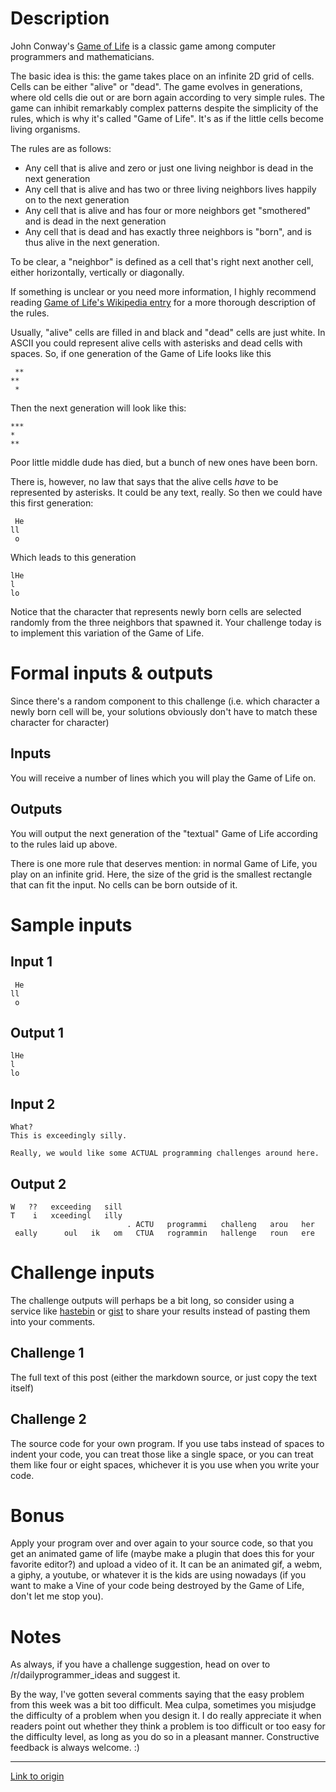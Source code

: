 # Description

John Conway's [Game of Life](https://en.wikipedia.org/wiki/Conway%27s_Game_of_Life) is a classic game among computer programmers and mathematicians. 

The basic idea is this: the game takes place on an infinite 2D grid of cells. Cells can be either "alive" or "dead". The game evolves in generations, where old cells die out or are born again according to very simple rules. The game can inhibit remarkably complex patterns despite the simplicity of the rules, which is why it's called "Game of Life". It's as if the little cells become living organisms. 

The rules are as follows: 

 * Any cell that is alive and zero or just one living neighbor is dead in the next generation
 * Any cell that is alive and has two or three living neighbors lives happily on to the next generation
 * Any cell that is alive and has four or more neighbors get "smothered" and is dead in the next generation
 * Any cell that is dead and has exactly three neighbors is "born", and is thus alive in the next generation. 

To be clear, a "neighbor" is defined as a cell that's right next another cell, either horizontally, vertically or diagonally.

If something is unclear or you need more information, I highly recommend reading [Game of Life's Wikipedia entry](https://en.wikipedia.org/wiki/Conway%27s_Game_of_Life) for a more thorough description of the rules. 

Usually, "alive" cells are filled in and black and "dead" cells are just white. In ASCII you could represent alive cells with asterisks and dead cells with spaces. So, if one generation of the Game of Life looks like this

     **
    **
     *

Then the next generation will look like this: 

    ***
    * 
    ** 

Poor little middle dude has died, but a bunch of new ones have been born. 

There is, however, no law that says that the alive cells *have* to be represented by asterisks. It could be any text, really. So then we could have this first generation: 

     He
    ll
     o

Which leads to this generation

    lHe
    l 
    lo

Notice that the character that represents newly born cells are selected randomly from the three neighbors that spawned it.
Your challenge today is to implement this variation of the Game of Life. 

# Formal inputs & outputs

Since there's a random component to this challenge (i.e. which character a newly born cell will be, your solutions obviously don't have to match these character for character)

## Inputs

You will receive a number of lines which you will play the Game of Life on.

## Outputs

You will output the next generation of the "textual" Game of Life according to the rules laid up above.

There is one more rule that deserves mention: in normal Game of Life, you play on an infinite grid. Here, the size of the grid is the smallest rectangle that can fit the input. No cells can be born outside of it. 

# Sample inputs
## Input 1

     He
    ll
     o

## Output 1

    lHe
    l 
    lo

## Input 2

    What? 
    This is exceedingly silly. 
    
    Really, we would like some ACTUAL programming challenges around here. 

## Output 2

    W   ??   exceeding   sill
    T    i   xceedingl   illy
                              . ACTU   programmi   challeng   arou   her
     eally      oul   ik   om   CTUA   rogrammin   hallenge   roun   ere



# Challenge inputs

The challenge outputs will perhaps be a bit long, so consider using a service like [hastebin](http://hastebin.com) or  [gist](http://gist.github.com) to share your results instead of pasting them into your comments. 

## Challenge 1

The full text of this post (either the markdown source, or just copy the text itself)

## Challenge 2

The source code for your own program. If you use tabs instead of spaces to indent your code, you can treat those like a single space, or you can treat them like four or eight spaces, whichever it is you use when you write your code. 

# Bonus

Apply your program over and over again to your source code, so that you get an animated game of life (maybe make a plugin that does this for your favorite editor?) and upload a video of it. It can be an animated gif, a webm, a giphy, a youtube, or whatever it is the kids are using nowadays (if you want to make a Vine of your code being destroyed by the Game of Life, don't let me stop you). 


# Notes

As always, if you have a challenge suggestion, head on over to /r/dailyprogrammer_ideas and suggest it. 

By the way, I've gotten several comments saying that the easy problem from this week was a bit too difficult. Mea culpa, sometimes you misjudge the difficulty of a problem when you design it. I do really appreciate it when readers point out whether they think a problem is too difficult or too easy for the difficulty level, as long as you do so in a pleasant manner. Constructive feedback is always welcome. :)

---

[Link to origin](https://www.reddit.com/r/dailyprogrammer/3m2vvk)